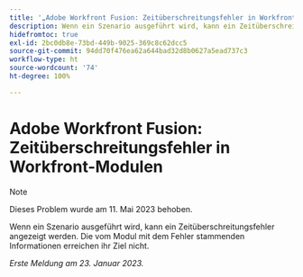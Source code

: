 ```yaml
---
title: '„Adobe Workfront Fusion: Zeitüberschreitungsfehler in Workfront-Modulen“'
description: Wenn ein Szenario ausgeführt wird, kann ein Zeitüberschreitungsfehler angezeigt werden. Die vom Modul mit dem Fehler stammenden Informationen erreichen ihr Ziel nicht.
hidefromtoc: true
exl-id: 2bc0db8e-73bd-449b-9025-369c8c62dcc5
source-git-commit: 94dd70f476ea62a644bad32d8b0627a5ead737c3
workflow-type: ht
source-wordcount: '74'
ht-degree: 100%

---
```


# Adobe Workfront Fusion: Zeitüberschreitungsfehler in Workfront-Modulen

>[!NOTE]
>
>Dieses Problem wurde am 11. Mai 2023 behoben.

Wenn ein Szenario ausgeführt wird, kann ein Zeitüberschreitungsfehler angezeigt werden. Die vom Modul mit dem Fehler stammenden Informationen erreichen ihr Ziel nicht.

_Erste Meldung am 23. Januar 2023._
